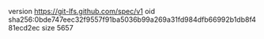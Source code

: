 version https://git-lfs.github.com/spec/v1
oid sha256:0bde747eec32f9557f91ba5036b99a269a31fd984dfb66992b1db8f481ecd2ec
size 5657
